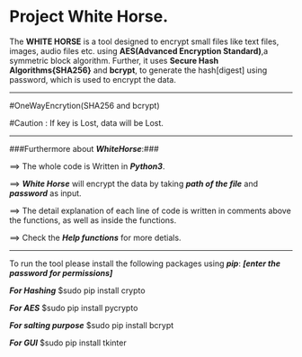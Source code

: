 Project White Horse.
====================

The **WHITE HORSE** is a tool designed to encrypt small files like text files, images, audio files etc. using **AES(Advanced Encryption Standard)**,a symmetric block algorithm. Further, it uses **Secure Hash Algorithms{SHA256}** and **bcrypt**, to generate the hash[digest] using password, which is used to encrypt the data.

--------------------------------------------------------------------------------------

#OneWayEncrytion(SHA256 and bcrypt)

#Caution : If key is Lost, data will be Lost.

--------------------------------------------------------------------------------------

###Furthermore about **_WhiteHorse_**:###

==> The whole code is Written in **_Python3_**.

==> **_White Horse_** will encrypt the data by taking **_path of the file_** and **_password_** as input.

==> The detail explanation of each line of code is written in comments above the functions, as well as inside the functions.

==> Check the **_Help functions_** for more detials.

----------------------------------------------------------------------------------------

To run the tool please install the following packages using  **_pip_**:
**_[enter the password for permissions]_**


**_For Hashing_**
$sudo pip install crypto

**_For AES_**
$sudo pip install pycrypto

**_For salting purpose_**
$sudo pip install bcrypt

**_For GUI_**
$sudo pip install tkinter
